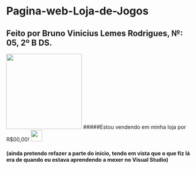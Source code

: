 # Pagina-web-Loja-de-Jogos

## Feito por Bruno Vinicius Lemes Rodrigues, №: 05, 2º B DS. 
<img height="200px" src="https://www.nintendo.com/eu/media/images/10_share_images/games_15/super_nintendo_5/H2x1_SNES_SuperMarioWorld.jpg"> #####Estou vendendo em minha loja por R$00,00! <img height="30px" src="https://github.githubassets.com/images/icons/emoji/trollface.png">

#### (ainda pretendo refazer a parte do início, tendo em vista que o que fiz lá era de quando eu estava aprendendo a mexer no Visual Studio)

